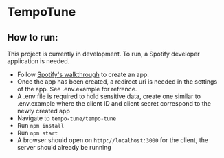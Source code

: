 # TempoTune

## How to run:
This project is currently in development. To run, a Spotify developer application is needed.
- Follow [Spotify's walkthrough](https://developer.spotify.com/documentation/web-api/tutorials/getting-started) to create an app.
- Once the app has been created, a redirect uri is needed in the settings of the app. See .env.example for refrence.
- A .env file is required to hold sensitive data, create one similar to .env.example where the client ID and client secret correspond to the newly created app
- Navigate to `tempo-tune/tempo-tune`
- Run `npm install`
- Run `npm start`
- A browser should open on `http://localhost:3000` for the client, the server should already be running
